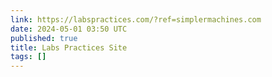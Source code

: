 ```yaml
---
link: https://labspractices.com/?ref=simplermachines.com
date: 2024-05-01 03:50 UTC
published: true
title: Labs Practices Site
tags: []
---
```



